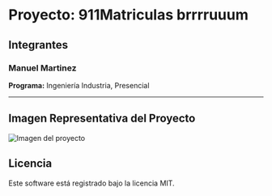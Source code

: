 # Proyecto: 911Matriculas brrrruuum

## Integrantes

### Manuel Martinez
**Programa:** Ingeniería Industria, Presencial

---

## Imagen Representativa del Proyecto

![Imagen del proyecto](911Matriculas_Materializado.jpg)

## Licencia

Este software está registrado bajo la licencia MIT.